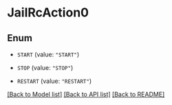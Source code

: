 # JailRcAction0

## Enum


* `START` (value: `"START"`)

* `STOP` (value: `"STOP"`)

* `RESTART` (value: `"RESTART"`)


[[Back to Model list]](../README.md#documentation-for-models) [[Back to API list]](../README.md#documentation-for-api-endpoints) [[Back to README]](../README.md)


